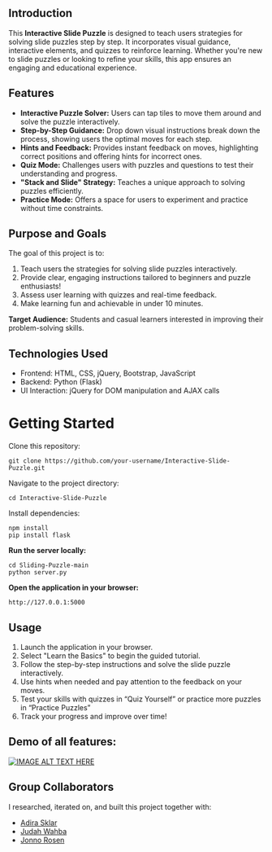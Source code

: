 ## Introduction
This **Interactive Slide Puzzle** is designed to teach users strategies for solving slide puzzles step by step. It incorporates visual guidance, interactive elements, and quizzes to reinforce learning. Whether you're new to slide puzzles or looking to refine your skills, this app ensures an engaging and educational experience.

## Features
* **Interactive Puzzle Solver:** Users can tap tiles to move them around and solve the puzzle interactively.
* **Step-by-Step Guidance:** Drop down visual instructions break down the process, showing users the optimal moves for each step.
* **Hints and Feedback:** Provides instant feedback on moves, highlighting correct positions and offering hints for incorrect ones.
* **Quiz Mode:** Challenges users with puzzles and questions to test their understanding and progress.
* **"Stack and Slide" Strategy:** Teaches a unique approach to solving puzzles efficiently.
* **Practice Mode:** Offers a space for users to experiment and practice without time constraints.

## Purpose and Goals
The goal of this project is to:
1. Teach users the strategies for solving slide puzzles interactively.
2. Provide clear, engaging instructions tailored to beginners and puzzle enthusiasts!
3. Assess user learning with quizzes and real-time feedback.
4. Make learning fun and achievable in under 10 minutes.

**Target Audience:** Students and casual learners interested in improving their problem-solving skills.

## Technologies Used
* Frontend: HTML, CSS, jQuery, Bootstrap, JavaScript
* Backend: Python (Flask)
* UI Interaction: jQuery for DOM manipulation and AJAX calls

# Getting Started
Clone this repository:
```
git clone https://github.com/your-username/Interactive-Slide-Puzzle.git
```
Navigate to the project directory:
```
cd Interactive-Slide-Puzzle
```
Install dependencies:
```
npm install
pip install flask
```
**Run the server locally:**
```
cd Sliding-Puzzle-main
python server.py
```
**Open the application in your browser:** 
```
http://127.0.0.1:5000
```

## Usage
1. Launch the application in your browser.
2. Select "Learn the Basics" to begin the guided tutorial.
3. Follow the step-by-step instructions and solve the slide puzzle interactively.
4. Use hints when needed and pay attention to the feedback on your moves.
5. Test your skills with quizzes in “Quiz Yourself” or practice more puzzles in “Practice Puzzles”
6. Track your progress and improve over time!

## Demo of all features:
[![IMAGE ALT TEXT HERE](https://img.youtube.com/vi/vNMWQUcbNss/0.jpg)](https://www.youtube.com/watch?v=vNMWQUcbNss)

## Group Collaborators
I researched, iterated on, and built this project together with:
- [Adira Sklar](https://github.com/AdiraSklar)  
- [Judah Wahba](https://github.com/Wahba-J)  
- [Jonno Rosen](https://github.com/JonathanRosen5)  




